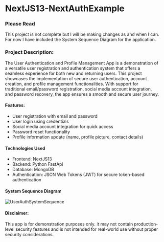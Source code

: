 # NextJS13-NextAuthExample
### Please Read
This project is not complete but I will be making changes as and when I can. For now I have included the System Sequence Diagram for the application.

### Project Description:

The User Authentication and Profile Management App is a demonstration of a versatile user registration and authentication system that offers a seamless experience for both new and returning users. This project showcases the implementation of secure user authentication, account creation, and profile management functionalities. With support for traditional email/password registration, social media account integration, and password recovery, the app ensures a smooth and secure user journey.

#### Features:
- User registration with email and password
- User login using credentials
- Social media account integration for quick access
- Password reset functionality
- Profile information update (name, profile picture, contact details)

#### Technologies Used
- Frontend: NextJS13
- Backend: Python FastApi
- Database: MongoDB
- Authentication: JSON Web Tokens (JWT) for secure token-based authentication

#### System Sequence Diagram
![UserAuthSystemSequence](https://github.com/TPhaahla/NextJS13-NextAuthExample/assets/72293519/99cca4d2-b5c9-4b61-b508-cb516afc55fd)

#### Disclaimer:

This app is for demonstration purposes only. It may not contain production-level security features and is not intended for real-world use without proper security considerations.
